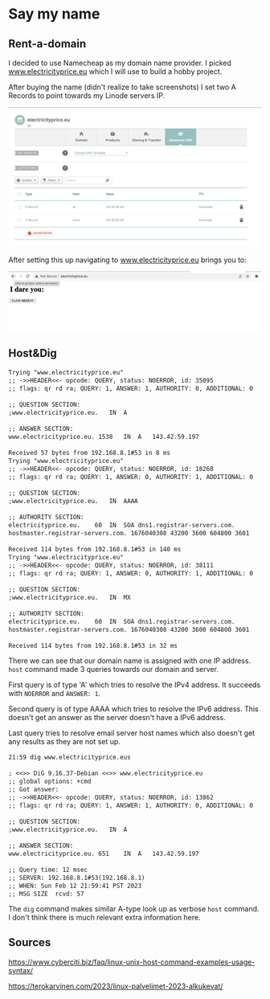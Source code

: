 # Say my name

## Rent-a-domain

I decided to use Namecheap as my domain name provider. I picked www.electricityprice.eu which I will use to build a hobby project.

After buying the name (didn't realize to take screenshots) I set two A Records to point towards my Linode servers IP.

![A Records](/assets/images/arecords.png)

After setting this up navigating to www.electricityprice.eu brings you to:

![ElectricityPrice](/assets/images/electricitypricedoteu.png)

## Host&Dig

	Trying "www.electricityprice.eu"
	;; ->>HEADER<<- opcode: QUERY, status: NOERROR, id: 35095
	;; flags: qr rd ra; QUERY: 1, ANSWER: 1, AUTHORITY: 0, ADDITIONAL: 0
	
	;; QUESTION SECTION:
	;www.electricityprice.eu.	IN	A
	
	;; ANSWER SECTION:
	www.electricityprice.eu. 1538	IN	A	143.42.59.197
	
	Received 57 bytes from 192.168.8.1#53 in 8 ms
	Trying "www.electricityprice.eu"
	;; ->>HEADER<<- opcode: QUERY, status: NOERROR, id: 18260
	;; flags: qr rd ra; QUERY: 1, ANSWER: 0, AUTHORITY: 1, ADDITIONAL: 0
	
	;; QUESTION SECTION:
	;www.electricityprice.eu.	IN	AAAA
	
	;; AUTHORITY SECTION:
	electricityprice.eu.	60	IN	SOA	dns1.registrar-servers.com. hostmaster.registrar-servers.com. 1676040308 43200 3600 604800 3601
	
	Received 114 bytes from 192.168.8.1#53 in 140 ms
	Trying "www.electricityprice.eu"
	;; ->>HEADER<<- opcode: QUERY, status: NOERROR, id: 38111
	;; flags: qr rd ra; QUERY: 1, ANSWER: 0, AUTHORITY: 1, ADDITIONAL: 0
	
	;; QUESTION SECTION:
	;www.electricityprice.eu.	IN	MX
	
	;; AUTHORITY SECTION:
	electricityprice.eu.	60	IN	SOA	dns1.registrar-servers.com. hostmaster.registrar-servers.com. 1676040308 43200 3600 604800 3601
	
	Received 114 bytes from 192.168.8.1#53 in 32 ms
	

There we can see that our domain name is assigned with one IP address. `host` command made 3 queries towards our domain and server.

First query is of type 'A' which tries to resolve the IPv4 address. It succeeds with `NOERROR`  and `ANSWER: 1`.

Second query is of type AAAA which tries to resolve the IPv6 address. This doesn't get an answer as the server doesn't have a IPv6 address.

Last query tries to resolve email server host names which also doesn't get any results as they are not set up.

	21:59 dig www.electricityprice.eus
	
	; <<>> DiG 9.16.37-Debian <<>> www.electricityprice.eu
	;; global options: +cmd
	;; Got answer:
	;; ->>HEADER<<- opcode: QUERY, status: NOERROR, id: 13862
	;; flags: qr rd ra; QUERY: 1, ANSWER: 1, AUTHORITY: 0, ADDITIONAL: 0
	
	;; QUESTION SECTION:
	;www.electricityprice.eu.	IN	A
	
	;; ANSWER SECTION:
	www.electricityprice.eu. 651	IN	A	143.42.59.197
	
	;; Query time: 12 msec
	;; SERVER: 192.168.8.1#53(192.168.8.1)
	;; WHEN: Sun Feb 12 21:59:41 PST 2023
	;; MSG SIZE  rcvd: 57
	
The `dig` command makes similar A-type look up as verbose `host` command. I don't think there is much relevant extra information here.

## Sources

https://www.cyberciti.biz/faq/linux-unix-host-command-examples-usage-syntax/

https://terokarvinen.com/2023/linux-palvelimet-2023-alkukevat/
